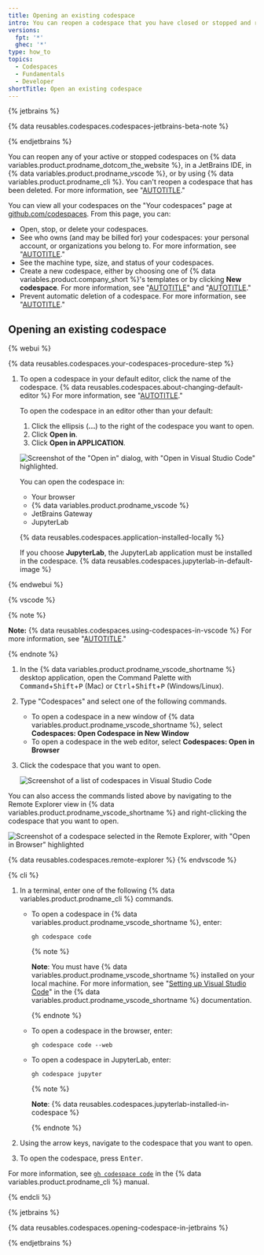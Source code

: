 ```yaml
---
title: Opening an existing codespace
intro: You can reopen a codespace that you have closed or stopped and return to your work.
versions:
  fpt: '*'
  ghec: '*'
type: how_to
topics:
  - Codespaces
  - Fundamentals
  - Developer
shortTitle: Open an existing codespace
---
```


{% jetbrains %}

{% data reusables.codespaces.codespaces-jetbrains-beta-note %}

{% endjetbrains %}

You can reopen any of your active or stopped codespaces on {% data variables.product.prodname_dotcom_the_website %}, in a JetBrains IDE, in {% data variables.product.prodname_vscode %}, or by using {% data variables.product.prodname_cli %}. You can't reopen a codespace that has been deleted. For more information, see "[AUTOTITLE](/codespaces/getting-started/the-codespace-lifecycle)."

You can view all your codespaces on the "Your codespaces" page at [github.com/codespaces](https://github.com/codespaces). From this page, you can:

- Open, stop, or delete your codespaces.
- See who owns (and may be billed for) your codespaces: your personal account, or organizations you belong to. For more information, see "[AUTOTITLE](/billing/managing-billing-for-github-codespaces/about-billing-for-github-codespaces)."
- See the machine type, size, and status of your codespaces.
- Create a new codespace, either by choosing one of {% data variables.product.company_short %}'s templates or by clicking **New codespace**. For more information, see "[AUTOTITLE](/codespaces/developing-in-codespaces/creating-a-codespace-from-a-template)" and "[AUTOTITLE](/codespaces/developing-in-codespaces/creating-a-codespace-for-a-repository)."
- Prevent automatic deletion of a codespace. For more information, see "[AUTOTITLE](/codespaces/customizing-your-codespace/configuring-automatic-deletion-of-your-codespaces?tool=webui#avoiding-automatic-deletion-of-codespaces)."

## Opening an existing codespace

{% webui %}

{% data reusables.codespaces.your-codespaces-procedure-step %}
1. To open a codespace in your default editor, click the name of the codespace. {% data reusables.codespaces.about-changing-default-editor %} For more information, see "[AUTOTITLE](/codespaces/customizing-your-codespace/setting-your-default-editor-for-github-codespaces)."

   To open the codespace in an editor other than your default:

   1. Click the ellipsis (**...**) to the right of the codespace you want to open.
   1. Click **Open in**.
   1. Click **Open in APPLICATION**.

   ![Screenshot of the "Open in" dialog, with "Open in Visual Studio Code" highlighted.](/assets/images/help/codespaces/open-codespace-in-another-editor.png)

   You can open the codespace in:
   * Your browser
   * {% data variables.product.prodname_vscode %}
   * JetBrains Gateway
   * JupyterLab

   {% data reusables.codespaces.application-installed-locally %}

   If you choose **JupyterLab**, the JupyterLab application must be installed in the codespace. {% data reusables.codespaces.jupyterlab-in-default-image %}

{% endwebui %}

{% vscode %}

{% note %}

**Note:** {% data reusables.codespaces.using-codespaces-in-vscode %} For more information, see "[AUTOTITLE](/codespaces/developing-in-codespaces/using-github-codespaces-in-visual-studio-code)."

{% endnote %}

1. In the {% data variables.product.prodname_vscode_shortname %} desktop application, open the Command Palette with <kbd>Command</kbd>+<kbd>Shift</kbd>+<kbd>P</kbd> (Mac) or <kbd>Ctrl</kbd>+<kbd>Shift</kbd>+<kbd>P</kbd> (Windows/Linux).
1. Type "Codespaces" and select one of the following commands.
   - To open a codespace in a new window of {% data variables.product.prodname_vscode_shortname %}, select **Codespaces: Open Codespace in New Window**
   - To open a codespace in the web editor, select **Codespaces: Open in Browser**
1. Click the codespace that you want to open.

   ![Screenshot of a list of codespaces in Visual Studio Code](/assets/images/help/codespaces/open-codespace-from-vscode.png)

You can also access the commands listed above by navigating to the Remote Explorer view in {% data variables.product.prodname_vscode_shortname %} and right-clicking the codespace that you want to open.

![Screenshot of a codespace selected in the Remote Explorer, with "Open in Browser" highlighted](/assets/images/help/codespaces/open-codespace-remote-explorer.png)

{% data reusables.codespaces.remote-explorer %}
{% endvscode %}

{% cli %}

1. In a terminal, enter one of the following {% data variables.product.prodname_cli %} commands.
   - To open a codespace in {% data variables.product.prodname_vscode_shortname %}, enter:

     ```shell{:copy}
     gh codespace code
     ```

     {% note %}

     **Note**: You must have {% data variables.product.prodname_vscode_shortname %} installed on your local machine. For more information, see "[Setting up Visual Studio Code](https://code.visualstudio.com/docs/setup/setup-overview)" in the {% data variables.product.prodname_vscode_shortname %} documentation.

     {% endnote %}

   - To open a codespace in the browser, enter:

     ```shell{:copy}
     gh codespace code --web
     ```

   - To open a codespace in JupyterLab, enter:

     ```shell{:copy}
     gh codespace jupyter
     ```

     {% note %}

     **Note**: {% data reusables.codespaces.jupyterlab-installed-in-codespace %}

     {% endnote %}

1. Using the arrow keys, navigate to the codespace that you want to open.
1. To open the codespace, press <kbd>Enter</kbd>.

For more information, see [`gh codespace code`](https://cli.github.com/manual/gh_codespace_code) in the {% data variables.product.prodname_cli %} manual.

{% endcli %}

{% jetbrains %}

{% data reusables.codespaces.opening-codespace-in-jetbrains %}

{% endjetbrains %}

